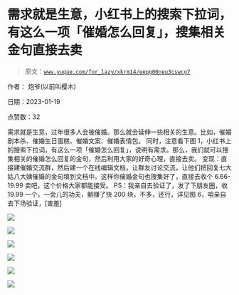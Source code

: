 # 需求就是生意，小红书上的搜索下拉词，有这么一项「催婚怎么回复」，搜集相关金句直接去卖

> 原文：[`www.yuque.com/for_lazy/xkrm14/eepg00neu3cswcg7`](https://www.yuque.com/for_lazy/xkrm14/eepg00neu3cswcg7)

作者： 炮爷(以前叫樱木) 

日期：2023-01-19 

点赞数：32 

需求就是生意，过年很多人会被催婚。那么就会延伸一些相关的生意。比如，催婚剧本杀、催婚生日蛋糕、催婚文案、催婚表情包。 同时，注意看下图 1，小红书上的搜索下拉词，有这么一项「催婚怎么回复」，说明有需求。那么，我们就可以搜集相关的催婚怎么回复的金句，然后利用大家的好奇心理，直接去卖。 变现：直接建催婚交流群，然后建一个在线编辑文档，让群友讨论交流，让他们把回复七大姑八大姨催婚的金句填到文档中。这样你催婚金句也搜集好了，直接去收个 6.66-19.99 卖吧，这个价格大家都能接受。 PS：我亲自去验证了，发了下朋友圈，收 19.99 一个，一会儿的功夫，躺赚了快 200 块，不多，还行，详见图 6，咱亲自去下场验证，[害羞] 

![](img/a106000e972d0cf79082e288ead7c5fa.png) 

![](img/d20ecc1ffef7dfc2873bd2c04e332c9f.png) 

![](img/af8f71e9e57cf337b6872c43651501bd.png) 

![](img/87cd2f99ac4875c2fd343b22dcba28ca.png) 

![](img/4d7e8acaf6e1b0470508da44cca686a7.png) 

![](img/f8e6e1709613ab17f8e988ecdaa5decd.png) 

